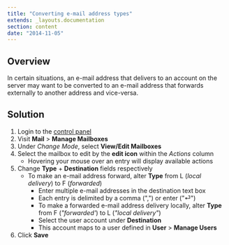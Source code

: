 ```yaml
---
title: "Converting e-mail address types"
extends: _layouts.documentation
section: content
date: "2014-11-05"
---
```


## Overview

In certain situations, an e-mail address that delivers to an account on the server may want to be converted to an e-mail address that forwards externally to another address and vice-versa.

## Solution

1. Login to the [control panel](/docs/control-panel/logging-into-the-control-panel/ "Logging into the control panel")
2. Visit **Mail** > **Manage Mailboxes**
3. Under _Change Mode_, select **View/Edit Mailboxes**
4. Select the mailbox to edit by the **edit icon** within the _Actions_ column
    - Hovering your mouse over an entry will display available actions
5. Change **Type** + **Destination** fields respectively
    - To make an e-mail address forward, alter **Type** from L (_local delivery_) to F (_forwarded_)
        - Enter multiple e-mail addresses in the destination text box
        - Each entry is delimited by a comma (",") or enter ("⏎")
        - To make a forwarded e-mail address delivery locally, alter **Type** from F (_"forwarded'_) to L (_"local delivery"_)
        - Select the user account under **Destination**
        - This account maps to a user defined in **User** > **Manage Users**
6. Click **Save**
